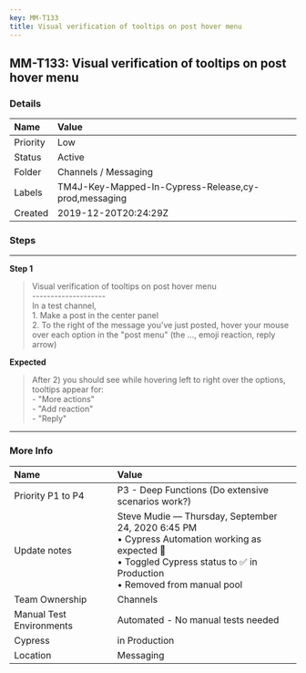 ```yaml
---
key: MM-T133
title: Visual verification of tooltips on post hover menu
---
```


## MM-T133: Visual verification of tooltips on post hover menu

### Details

| Name     | Value                                                |
| :------- | :--------------------------------------------------- |
| Priority | Low                                                  |
| Status   | Active                                               |
| Folder   | Channels / Messaging                                 |
| Labels   | TM4J-Key-Mapped-In-Cypress-Release,cy-prod,messaging |
| Created  | 2019-12-20T20:24:29Z                                 |

### Steps

<hr/>

**Step 1**

> <article>Visual verification of tooltips on post hover menu<br />--------------------<br />In a test channel, <br />1. Make a post in the center panel<br />2. To the right of the message you've just posted, hover your mouse over each option in the &quot;post menu&quot; (the ..., emoji reaction, reply arrow)</article>

**Expected**

> <article>After 2) you should see while hovering left to right over the options, tooltips appear for:<br />- &quot;More actions&quot;<br />- &quot;Add reaction&quot;<br />- &quot;Reply&quot;</article>

<hr/>

### More Info

| Name                     | Value                                                                                                                                                                         |
| :----------------------- | :---------------------------------------------------------------------------------------------------------------------------------------------------------------------------- |
| Priority P1 to P4        | P3 - Deep Functions (Do extensive scenarios work?)                                                                                                                            |
| Update notes             | Steve Mudie — Thursday, September 24, 2020 6:45 PM<br>• Cypress Automation working as expected 🎉<br>• Toggled Cypress status to ✅ in Production<br>• Removed from manual pool |
| Team Ownership           | Channels                                                                                                                                                                      |
| Manual Test Environments | Automated - No manual tests needed                                                                                                                                            |
| Cypress                  | in Production                                                                                                                                                                 |
| Location                 | Messaging                                                                                                                                                                     |
